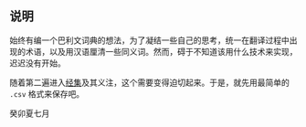 ## 说明

始终有编一个巴利文词典的想法，为了凝结一些自己的思考，统一在翻译过程中出现的术语，以及用汉语厘清一些同义词。然而，碍于不知道该用什么技术来实现，迟迟没有开始。

随着第二遍进入[经集](https://ehipassa.org/khuddaka/suttanipata/)及其义注，这个需要变得迫切起来。于是，就先用最简单的 `.csv` 格式来保存吧。

癸卯夏七月